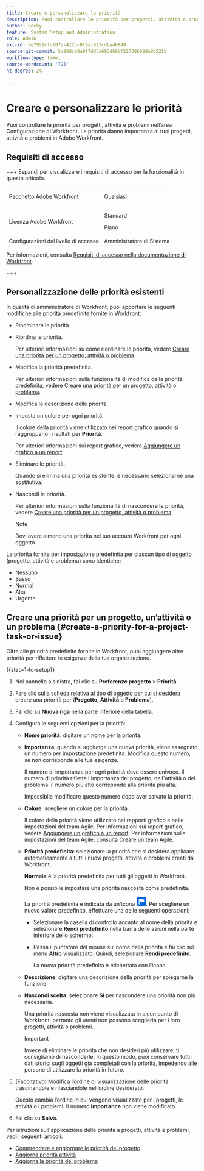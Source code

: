 ```yaml
---
title: Creare e personalizzare le priorità
description: Puoi controllare le priorità per progetti, attività e problemi nell’area Configurazione di Workfront. Le priorità danno importanza ai tuoi progetti, attività o problemi in Adobe Workfront.
author: Becky
feature: System Setup and Administration
role: Admin
exl-id: 6e7952cf-f07a-412b-9f9a-623cdba46849
source-git-commit: 5c80dca8a9f7dd5a693db9bf22738602da8b521b
workflow-type: tm+mt
source-wordcount: '725'
ht-degree: 2%

---
```


# Creare e personalizzare le priorità

<!--
DON'T DELETE, DRAFT OR HIDE THIS ARTICLE. IT IS LINKED TO THE PRODUCT, THROUGH THE CONTEXT SENSITIVE HELP LINKS.
-->

Puoi controllare le priorità per progetti, attività e problemi nell’area Configurazione di Workfront. Le priorità danno importanza ai tuoi progetti, attività o problemi in Adobe Workfront.

## Requisiti di accesso

+++ Espandi per visualizzare i requisiti di accesso per la funzionalità in questo articolo.

<table style="table-layout:auto"> 
 <col> 
 <col> 
 <tbody> 
  <tr> 
   <td>Pacchetto Adobe Workfront</td> 
   <td><p>Qualsiasi</p></td> 
  </tr> 
  <tr> 
   <td>Licenza Adobe Workfront</td> 
   <td><p>Standard</p>
       <p>Piano</p></td>
  </tr> 
  <tr> 
   <td>Configurazioni del livello di accesso</td> 
   <td>Amministratore di Sistema</td> 
  </tr> 
 </tbody> 
</table>

Per informazioni, consulta [Requisiti di accesso nella documentazione di Workfront](/help/quicksilver/administration-and-setup/add-users/access-levels-and-object-permissions/access-level-requirements-in-documentation.md).

+++

## Personalizzazione delle priorità esistenti

In qualità di amministratore di Workfront, puoi apportare le seguenti modifiche alle priorità predefinite fornite in Workfront:

* Rinominare le priorità.
* Riordina le priorità.

  Per ulteriori informazioni su come riordinare le priorità, vedere [Creare una priorità per un progetto, attività o problema](#create-a-priority-for-a-project-task-or-issue).

* Modifica la priorità predefinita.

  Per ulteriori informazioni sulla funzionalità di modifica della priorità predefinita, vedere [Creare una priorità per un progetto, attività o problema](#create-a-priority-for-a-project-task-or-issue).

* Modifica la descrizione delle priorità.
* Imposta un colore per ogni priorità.

  Il colore della priorità viene utilizzato nei report grafico quando si raggruppano i risultati per **Priorità**.

  Per ulteriori informazioni sui report grafico, vedere [Aggiungere un grafico a un report](../../../reports-and-dashboards/reports/creating-and-managing-reports/add-chart-report.md).

* Eliminare le priorità.

  Quando si elimina una priorità esistente, è necessario selezionarne una sostitutiva.

* Nascondi le priorità.

  Per ulteriori informazioni sulla funzionalità di nascondere le priorità, vedere [Creare una priorità per un progetto, attività o problema](#create-a-priority-for-a-project-task-or-issue).

  >[!NOTE]
  >
  >Devi avere almeno una priorità nel tuo account Workfront per ogni oggetto.

Le priorità fornite per impostazione predefinita per ciascun tipo di oggetto (progetto, attività e problema) sono identiche:

* Nessuno
* Basso
* Normal
* Alta
* Urgente

## Creare una priorità per un progetto, un’attività o un problema {#create-a-priority-for-a-project-task-or-issue}

Oltre alle priorità predefinite fornite in Workfront, puoi aggiungere altre priorità per riflettere le esigenze della tua organizzazione.

{{step-1-to-setup}}

1. Nel pannello a sinistra, fai clic su **Preferenze progetto** > **Priorità**.

1. Fare clic sulla scheda relativa al tipo di oggetto per cui si desidera creare una priorità per (**Progetto**, **Attività** o **Problema**).
1. Fai clic su **Nuova riga** nella parte inferiore della tabella.
1. Configura le seguenti opzioni per la priorità:

   * **Nome priorità**: digitare un nome per la priorità.
   * **Importanza**: quando si aggiunge una nuova priorità, viene assegnato un numero per impostazione predefinita. Modifica questo numero, se non corrisponde alle tue esigenze.

     Il numero di importanza per ogni priorità deve essere univoco. Il numero di priorità riflette l&#39;importanza del progetto, dell&#39;attività o del problema: il numero più alto corrisponde alla priorità più alta.

     Impossibile modificare questo numero dopo aver salvato la priorità.

   * **Colore**: scegliere un colore per la priorità.

     Il colore della priorità viene utilizzato nei rapporti grafico e nelle impostazioni del team Agile. Per informazioni sui report grafico, vedere [Aggiungere un grafico a un report](/help/quicksilver/reports-and-dashboards/reports/creating-and-managing-reports/add-chart-report.md). Per informazioni sulle impostazioni del team Agile, consulta [Creare un team Agile](/help/quicksilver/agile/get-started-with-agile-in-workfront/create-an-agile-team.md).

   * **Priorità predefinita**: selezionare la priorità che si desidera applicare automaticamente a tutti i nuovi progetti, attività o problemi creati da Workfront.

     **Normale** è la priorità predefinita per tutti gli oggetti in Workfront.

     Non è possibile impostare una priorità nascosta come predefinita.

     La priorità predefinita è indicata da un&#39;icona ![Icona di priorità predefinita](assets/default-icon.png). Per scegliere un nuovo valore predefinito, effettuare una delle seguenti operazioni:

      * Selezionare la casella di controllo accanto al nome della priorità e selezionare **Rendi predefinito** nella barra delle azioni nella parte inferiore dello schermo.
      * Passa il puntatore del mouse sul nome della priorità e fai clic sul menu **Altro** visualizzato. Quindi, selezionare **Rendi predefinito**.

        La nuova priorità predefinita è etichettata con l’icona.

   * **Descrizione**: digitare una descrizione della priorità per spiegarne la funzione.
   * **Nascondi scelta**: selezionare **Sì** per nascondere una priorità non più necessaria.

     Una priorità nascosta non viene visualizzata in alcun punto di Workfront, pertanto gli utenti non possono sceglierla per i loro progetti, attività o problemi.

     >[!IMPORTANT]
     >
     >Invece di eliminare le priorità che non desideri più utilizzare, ti consigliamo di nasconderle. In questo modo, puoi conservare tutti i dati storici sugli oggetti già completati con la priorità, impedendo alle persone di utilizzare la priorità in futuro.

1. (Facoltativo) Modifica l’ordine di visualizzazione delle priorità trascinandole e rilasciandole nell’ordine desiderato.

   Questo cambia l’ordine in cui vengono visualizzate per i progetti, le attività o i problemi. Il numero **Importance** non viene modificato.

1. Fai clic su **Salva**.

Per istruzioni sull&#39;applicazione delle priorità a progetti, attività e problemi, vedi i seguenti articoli:

* [Comprendere e aggiornare le priorità del progetto](../../../manage-work/projects/planning-a-project/project-priority.md)
* [Aggiorna priorità attività](../../../manage-work/tasks/task-information/task-priority.md)
* [Aggiorna la priorità del problema](../../../manage-work/issues/issue-information/update-issue-priority.md)
